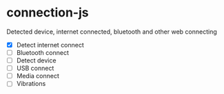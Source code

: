 # connection-js
Detected device, internet connected, bluetooth and other web connecting

- [x] Detect internet connect
- [ ] Bluetooth connect
- [ ] Detect device
- [ ] USB connect
- [ ] Media connect
- [ ] Vibrations
